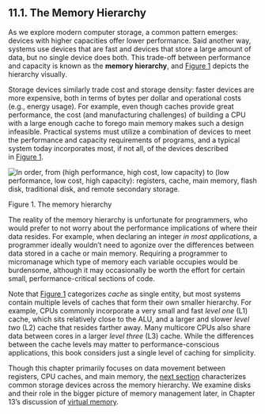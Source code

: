 ## 11.1. The Memory Hierarchy

As we explore modern computer storage, a common pattern emerges: devices with higher capacities offer lower performance. Said another way, systems use devices that are fast and devices that store a large amount of data, but no single device does both. This trade-off between performance and capacity is known as the **memory hierarchy**, and [Figure 1](https://diveintosystems.org/book/C11-MemHierarchy/mem_hierarchy.html#FigMemoryHierarchy) depicts the hierarchy visually.

Storage devices similarly trade cost and storage density: faster devices are more expensive, both in terms of bytes per dollar and operational costs (e.g., energy usage). For example, even though caches provide great performance, the cost (and manufacturing challenges) of building a CPU with a large enough cache to forego main memory makes such a design infeasible. Practical systems must utilize a combination of devices to meet the performance and capacity requirements of programs, and a typical system today incorporates most, if not all, of the devices described in [Figure 1](https://diveintosystems.org/book/C11-MemHierarchy/mem_hierarchy.html#FigMemoryHierarchy).

![In order, from (high performance, high cost, low capacity) to (low performance, low cost, high capacity): registers, cache, main memory, flash disk, traditional disk, and remote secondary storage.](https://diveintosystems.org/book/C11-MemHierarchy/_images/MemoryHierarchy.png)

Figure 1. The memory hierarchy

The reality of the memory hierarchy is unfortunate for programmers, who would prefer to not worry about the performance implications of where their data resides. For example, when declaring an integer _in most applications_, a programmer ideally wouldn’t need to agonize over the differences between data stored in a cache or main memory. Requiring a programmer to micromanage which type of memory each variable occupies would be burdensome, although it may occasionally be worth the effort for certain small, performance-critical sections of code.

Note that [Figure 1](https://diveintosystems.org/book/C11-MemHierarchy/mem_hierarchy.html#FigMemoryHierarchy) categorizes _cache_ as single entity, but most systems contain multiple levels of caches that form their own smaller hierarchy. For example, CPUs commonly incorporate a very small and fast _level one_ (L1) cache, which sits relatively close to the ALU, and a larger and slower _level two_ (L2) cache that resides farther away. Many multicore CPUs also share data between cores in a larger _level three_ (L3) cache. While the differences between the cache levels may matter to performance-conscious applications, this book considers just a single level of caching for simplicity.

Though this chapter primarily focuses on data movement between registers, CPU caches, and main memory, the [next section](https://diveintosystems.org/book/C11-MemHierarchy/devices.html#_storage_devices) characterizes common storage devices across the memory hierarchy. We examine disks and their role in the bigger picture of memory management later, in Chapter 13’s discussion of [virtual memory](https://diveintosystems.org/book/C13-OS/vm.html#_virtual_memory).